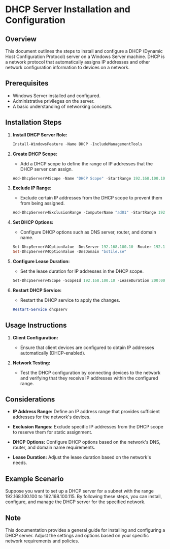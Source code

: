 # DHCP Server Installation and Configuration

## Overview

This document outlines the steps to install and configure a DHCP (Dynamic Host Configuration Protocol) server on a Windows Server machine. DHCP is a network protocol that automatically assigns IP addresses and other network configuration information to devices on a network.

## Prerequisites

- Windows Server installed and configured.
- Administrative privileges on the server.
- A basic understanding of networking concepts.

## Installation Steps

1. **Install DHCP Server Role:**
    ```powershell
    Install-WindowsFeature -Name DHCP -IncludeManagementTools
    ```

2. **Create DHCP Scope:**
    - Add a DHCP scope to define the range of IP addresses that the DHCP server can assign.
    ```powershell
    Add-DhcpServerV4Scope -Name "DHCP Scope" -StartRange 192.168.100.100 -EndRange 192.168.100.115 -SubnetMask 255.255.255.0
    ```

3. **Exclude IP Range:**
    - Exclude certain IP addresses from the DHCP scope to prevent them from being assigned.
    ```powershell
    Add-DhcpServerv4ExclusionRange -ComputerName "ad01" -StartRange 192.168.100.100 -EndRange 192.168.100.104
    ```

4. **Set DHCP Options:**
    - Configure DHCP options such as DNS server, router, and domain name.
    ```powershell
    Set-DhcpServerV4OptionValue -DnsServer 192.168.100.10 -Router 192.168.100.1
    Set-DhcpServerV4OptionValue -DnsDomain "bstile.se"
    ```

5. **Configure Lease Duration:**
    - Set the lease duration for IP addresses in the DHCP scope.
    ```powershell
    Set-DhcpServerv4Scope -ScopeId 192.168.100.10 -LeaseDuration 200:00:00
    ```

6. **Restart DHCP Service:**
    - Restart the DHCP service to apply the changes.
    ```powershell
    Restart-Service dhcpserv
    ```

## Usage Instructions

1. **Client Configuration:**
    - Ensure that client devices are configured to obtain IP addresses automatically (DHCP-enabled).

2. **Network Testing:**
    - Test the DHCP configuration by connecting devices to the network and verifying that they receive IP addresses within the configured range.

## Considerations

- **IP Address Range:** Define an IP address range that provides sufficient addresses for the network's devices.

- **Exclusion Ranges:** Exclude specific IP addresses from the DHCP scope to reserve them for static assignment.

- **DHCP Options:** Configure DHCP options based on the network's DNS, router, and domain name requirements.

- **Lease Duration:** Adjust the lease duration based on the network's needs.

## Example Scenario

Suppose you want to set up a DHCP server for a subnet with the range 192.168.100.100 to 192.168.100.115. By following these steps, you can install, configure, and manage the DHCP server for the specified network.

## Note

This documentation provides a general guide for installing and configuring a DHCP server. Adjust the settings and options based on your specific network requirements and policies.
